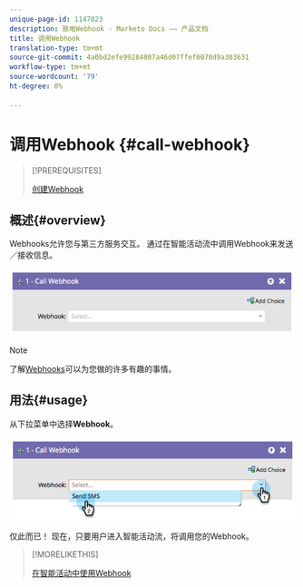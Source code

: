 ```yaml
---
unique-page-id: 1147023
description: 致电Webhook - Marketo Docs —— 产品文档
title: 调用Webhook
translation-type: tm+mt
source-git-commit: 4a0bd2efe99284807a46d07ffef0070d9a303631
workflow-type: tm+mt
source-wordcount: '79'
ht-degree: 0%

---
```



# 调用Webhook {#call-webhook}

>[!PREREQUISITES]
>
>[创建Webhook](/help/marketo/product-docs/administration/additional-integrations/create-a-webhook.md)

## 概述{#overview}

Webhooks允许您与第三方服务交互。 通过在智能活动流中调用Webhook来发送／接收信息。

![](assets/image2014-9-22-15-3a4-3a7.png)

>[!NOTE]
>
>了解[Webhooks](https://developers.marketo.com/documentation/webhooks/)可以为您做的许多有趣的事情。

## 用法{#usage}

从下拉菜单中选择&#x200B;**Webhook**。

![](assets/image2014-9-22-15-3a4-3a25.png)

仅此而已！ 现在，只要用户进入智能活动流，将调用您的Webhook。

>[!MORELIKETHIS]
>
>[在智能活动中使用Webhook](/help/marketo/product-docs/core-marketo-concepts/smart-campaigns/flow-actions/use-a-webhook-in-a-smart-campaign.md)
